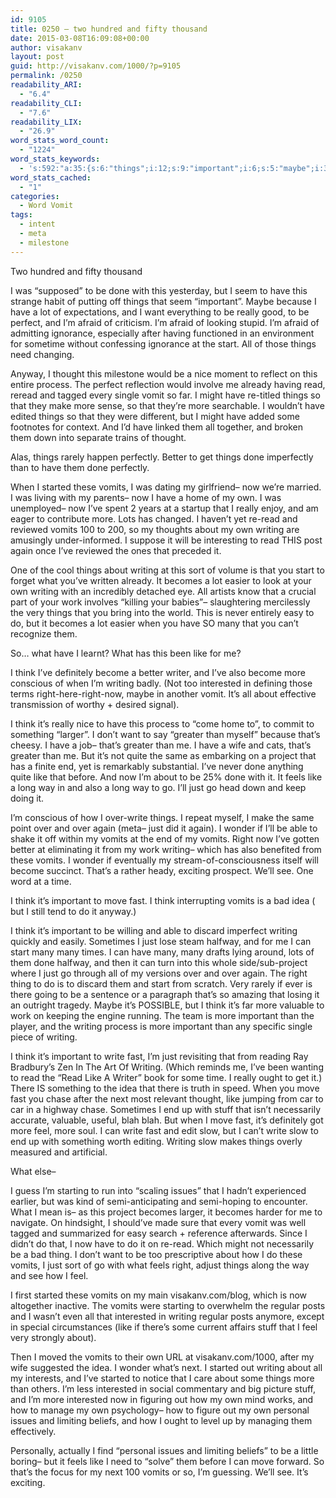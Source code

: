 ```yaml
---
id: 9105
title: 0250 – two hundred and fifty thousand
date: 2015-03-08T16:09:08+00:00
author: visakanv
layout: post
guid: http://visakanv.com/1000/?p=9105
permalink: /0250
readability_ARI:
  - "6.4"
readability_CLI:
  - "7.6"
readability_LIX:
  - "26.9"
word_stats_word_count:
  - "1224"
word_stats_keywords:
  - 's:592:"a:35:{s:6:"things";i:12;s:9:"important";i:6;s:5:"maybe";i:3;s:4:"want";i:3;s:6:"really";i:4;s:6:"afraid";i:3;s:5:"start";i:4;s:7:"thought";i:3;s:7:"process";i:3;s:4:"read";i:6;s:5:"vomit";i:3;s:6:"better";i:3;s:7:"started";i:4;s:6:"vomits";i:11;s:7:"writing";i:12;s:7:"becomes";i:4;s:4:"work";i:3;s:4:"like";i:7;s:5:"think";i:7;s:6:"become";i:3;s:10:"interested";i:4;s:5:"right";i:5;s:7:"greater";i:3;s:7:"project";i:3;s:5:"feels";i:3;s:4:"just";i:6;s:5:"write";i:4;s:6:"wonder";i:3;s:4:"move";i:4;s:4:"fast";i:5;s:4:"idea";i:3;s:5:"stuff";i:3;s:4:"feel";i:3;s:4:"slow";i:3;s:6:"issues";i:3;}";'
word_stats_cached:
  - "1"
categories:
  - Word Vomit
tags:
  - intent
  - meta
  - milestone
---
```

Two hundred and fifty thousand

I was &#8220;supposed&#8221; to be done with this yesterday, but I seem to have this strange habit of putting off things that seem &#8220;important&#8221;. Maybe because I have a lot of expectations, and I want everything to be really good, to be perfect, and I&#8217;m afraid of criticism. I&#8217;m afraid of looking stupid. I&#8217;m afraid of admitting ignorance, especially after having functioned in an environment for sometime without confessing ignorance at the start. All of those things need changing.

Anyway, I thought this milestone would be a nice moment to reflect on this entire process. The perfect reflection would involve me already having read, reread and tagged every single vomit so far. I might have re-titled things so that they make more sense, so that they&#8217;re more searchable. I wouldn&#8217;t have edited things so that they were different, but I might have added some footnotes for context. And I&#8217;d have linked them all together, and broken them down into separate trains of thought.

Alas, things rarely happen perfectly. Better to get things done imperfectly than to have them done perfectly.

When I started these vomits, I was dating my girlfriend– now we&#8217;re married. I was living with my parents– now I have a home of my own. I was unemployed– now I&#8217;ve spent 2 years at a startup that I really enjoy, and am eager to contribute more. Lots has changed. I haven&#8217;t yet re-read and reviewed vomits 100 to 200, so my thoughts about my own writing are amusingly under-informed. I suppose it will be interesting to read THIS post again once I&#8217;ve reviewed the ones that preceded it.

One of the cool things about writing at this sort of volume is that you start to forget what you&#8217;ve written already. It becomes a lot easier to look at your own writing with an incredibly detached eye. All artists know that a crucial part of your work involves &#8220;killing your babies&#8221;– slaughtering mercilessly the very things that you bring into the world. This is never entirely easy to do, but it becomes a lot easier when you have SO many that you can&#8217;t recognize them. 

So&#8230; what have I learnt? What has this been like for me?

I think I&#8217;ve definitely become a better writer, and I&#8217;ve also become more conscious of when I&#8217;m writing badly. (Not too interested in defining those terms right-here-right-now, maybe in another vomit. It&#8217;s all about effective transmission of worthy + desired signal).

I think it&#8217;s really nice to have this process to &#8220;come home to&#8221;, to commit to something &#8220;larger&#8221;. I don&#8217;t want to say &#8220;greater than myself&#8221; because that&#8217;s cheesy. I have a job– that&#8217;s greater than me. I have a wife and cats, that&#8217;s greater than me. But it&#8217;s not quite the same as embarking on a project that has a finite end, yet is remarkably substantial. I&#8217;ve never done anything quite like that before. And now I&#8217;m about to be 25% done with it. It feels like a long way in and also a long way to go. I&#8217;ll just go head down and keep doing it.

I&#8217;m conscious of how I over-write things. I repeat myself, I make the same point over and over again (meta– just did it again). I wonder if I&#8217;ll be able to shake it off within my vomits at the end of my vomits. Right now I&#8217;ve gotten better at eliminating it from my work writing– which has also benefited from these vomits. I wonder if eventually my stream-of-consciousness itself will become succinct. That&#8217;s a rather heady, exciting prospect. We&#8217;ll see. One word at a time.

I think it&#8217;s important to move fast. I think interrupting vomits is a bad idea ( but I still tend to do it anyway.)

I think it&#8217;s important to be willing and able to discard imperfect writing quickly and easily. Sometimes I just lose steam halfway, and for me I can start many many times. I can have many, many drafts lying around, lots of them done halfway, and then it can turn into this whole side/sub-project where I just go through all of my versions over and over again. The right thing to do is to discard them and start from scratch. Very rarely if ever is there going to be a sentence or a paragraph that&#8217;s so amazing that losing it an outright tragedy. Maybe it&#8217;s POSSIBLE, but I think it&#8217;s far more valuable to work on keeping the engine running. The team is more important than the player, and the writing process is more important than any specific single piece of writing. 

I think it&#8217;s important to write fast, I&#8217;m just revisiting that from reading Ray Bradbury&#8217;s Zen In The Art Of Writing. (Which reminds me, I&#8217;ve been wanting to read the &#8220;Read Like A Writer&#8221; book for some time. I really ought to get it.) There IS something to the idea that there is truth in speed. When you move fast you chase after the next most relevant thought, like jumping from car to car in a highway chase. Sometimes I end up with stuff that isn&#8217;t necessarily accurate, valuable, useful, blah blah. But when I move fast, it&#8217;s definitely got more feel, more soul. I can write fast and edit slow, but I can&#8217;t write slow to end up with something worth editing. Writing slow makes things overly measured and artificial.

What else–

I guess I&#8217;m starting to run into &#8220;scaling issues&#8221; that I hadn&#8217;t experienced earlier, but was kind of semi-anticipating and semi-hoping to encounter. What I mean is– as this project becomes larger, it becomes harder for me to navigate. On hindsight, I should&#8217;ve made sure that every vomit was well tagged and summarized for easy search + reference afterwards. Since I didn&#8217;t do that, I now have to do it on re-read. Which might not necessarily be a bad thing. I don&#8217;t want to be too prescriptive about how I do these vomits, I just sort of go with what feels right, adjust things along the way and see how I feel.

I first started these vomits on my main visakanv.com/blog, which is now altogether inactive. The vomits were starting to overwhelm the regular posts and I wasn&#8217;t even all that interested in writing regular posts anymore, except in special circumstances (like if there&#8217;s some current affairs stuff that I feel very strongly about).

Then I moved the vomits to their own URL at visakanv.com/1000, after my wife suggested the idea. I wonder what&#8217;s next. I started out writing about all my interests, and I&#8217;ve started to notice that I care about some things more than others. I&#8217;m less interested in social commentary and big picture stuff, and I&#8217;m more interested now in figuring out how my own mind works, and how to manage my own psychology– how to figure out my own personal issues and limiting beliefs, and how I ought to level up by managing them effectively.

Personally, actually I find &#8220;personal issues and limiting beliefs&#8221; to be a little boring– but it feels like I need to &#8220;solve&#8221; them before I can move forward. So that&#8217;s the focus for my next 100 vomits or so, I&#8217;m guessing. We&#8217;ll see. It&#8217;s exciting.
